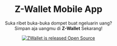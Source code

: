 <h1  align="center">Z-Wallet Mobile App</h1>


<p  align="center">Suka ribet buka-buka dompet buat ngeluarin uang?<br/>Simpan aja uangmu di <strong>Z-Wallet</strong> Sekarang!
</p>


<p  align="center"> 
    <a  href="https://github.com/mkhoirulwafa/zwalletMobile">
        <img  src="https://img.shields.io/badge/-Open%20Source-blue"  alt="ZWallet is released Open Source"  />
    </a>
</p>
